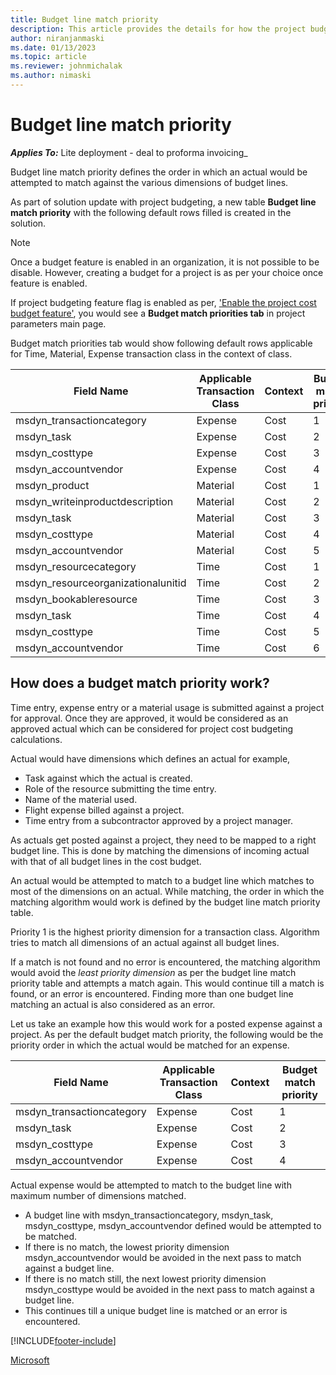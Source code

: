 ```yaml
---
title: Budget line match priority
description: This article provides the details for how the project budget line match priority works. 
author: niranjanmaski
ms.date: 01/13/2023
ms.topic: article
ms.reviewer: johnmichalak
ms.author: nimaski
---
```


# Budget line match priority

**_Applies To:_** Lite deployment - deal to proforma invoicing_

Budget line match priority defines the order in which an actual would be attempted to match against the various dimensions of budget lines.

As part of solution update with project budgeting, a new table **Budget line match priority** with the following default rows filled is created in the solution.
> [!NOTE]
> Once a budget feature is enabled in an organization, it is not possible to be disable. However, creating a budget for a project is as per your choice once feature is enabled.

If project budgeting feature flag is enabled as per, ['Enable the project cost budget feature'](create-delete-project-budget.md#enable-the-project-cost-budget-feature), you would see a **Budget match priorities tab** in project parameters main page.

Budget match priorities tab would show following default rows applicable for Time, Material, Expense transaction class in the context of class.

| **Field Name** | **Applicable Transaction Class** | **Context** | **Budget match priority** |
| --- | --- | --- | --- |
| msdyn\_transactioncategory | Expense | Cost | 1 |
| msdyn\_task | Expense | Cost | 2 |
| msdyn\_costtype | Expense | Cost | 3 |
| msdyn\_accountvendor | Expense | Cost | 4 |
| msdyn\_product | Material | Cost | 1 |
| msdyn\_writeinproductdescription | Material | Cost | 2 |
| msdyn\_task | Material | Cost | 3 |
| msdyn\_costtype | Material | Cost | 4 |
| msdyn\_accountvendor | Material | Cost | 5 |
| msdyn\_resourcecategory | Time | Cost | 1 |
| msdyn\_resourceorganizationalunitid | Time | Cost | 2 |
| msdyn\_bookableresource | Time | Cost | 3 |
| msdyn\_task | Time | Cost | 4 |
| msdyn\_costtype | Time | Cost | 5 |
| msdyn\_accountvendor | Time | Cost | 6 |

## How does a budget match priority work?

Time entry, expense entry or a material usage is submitted against a project for approval. Once they are approved, it would be considered as an approved actual which can be considered for project cost budgeting calculations.

Actual would have dimensions which defines an actual for example,

- Task against which the actual is created.
- Role of the resource submitting the time entry.
- Name of the material used.
- Flight expense billed against a project.
- Time entry from a subcontractor approved by a project manager.

As actuals get posted against a project, they need to be mapped to a right budget line. 
This is done by matching the dimensions of incoming actual with that of all budget lines in the cost budget.

An actual would be attempted to match to a budget line which matches to most of the dimensions on an actual. 
While matching, the order in which the matching algorithm would work is defined by the budget line match priority table.

Priority 1 is the highest priority dimension for a transaction class. 
Algorithm tries to match all dimensions of an actual against all budget lines. 

If a match is not found and no error is encountered, the matching algorithm would avoid the *least priority dimension* as per the budget line match priority table and
attempts a match again. This would continue till a match is found, or an error is encountered. 
Finding more than one budget line matching an actual is also considered as an error. 

Let us take an example how this would work for a posted expense against a project. 
As per the default budget match priority, the following would be the priority order in which the actual would be matched for an expense.

| **Field Name** | **Applicable Transaction Class** | **Context** | **Budget match priority** |
| --- | --- | --- | --- |
| msdyn\_transactioncategory | Expense | Cost | 1 |
| msdyn\_task | Expense | Cost | 2 |
| msdyn\_costtype | Expense | Cost | 3 |
| msdyn\_accountvendor | Expense | Cost | 4 |

Actual expense would be attempted to match to the budget line with maximum number of dimensions matched.

- A budget line with msdyn\_transactioncategory, msdyn\_task, msdyn\_costtype, msdyn\_accountvendor defined would be attempted to be matched.
- If there is no match, the lowest priority dimension msdyn\_accountvendor would be avoided in the next pass to match against a budget line.
- If there is no match still, the next lowest priority dimension msdyn\_costtype would be avoided in the next pass to match against a budget line. 
- This continues till a unique budget line is matched or an error is encountered.



[!INCLUDE[footer-include](../../includes/footer-banner.md)]

[Microsoft](https://www.microsoft.com)

